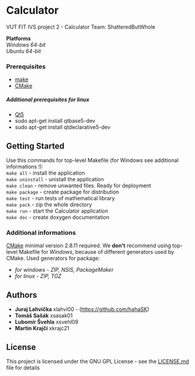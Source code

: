 ﻿# Calculator
VUT FIT IVS project 2 - Calculator
Team: ShatteredButWhole

**Platforms** <br />
_Windows 64-bit_  
_Ubuntu 64-bit_  

### Prerequisites
* [make](https://www.gnu.org/software/make/)
* [CMake](https://cmake.org/)
##### _Additional prerequisites for linux_
* [Qt5](http://doc.qt.io/qt-5/linux.html)
* sudo apt-get install qtbase5-dev
* sudo apt-get install qtdeclarative5-dev

## Getting Started
Use this commands for top-level Makefile (for Windows see additional informations !):  
```make all``` - install the application <br />
```make uninstall``` - unistall the application <br />
```make clean``` - remove unwanted files. Ready for deployment <br />
```make package``` - create package for distribution <br />
```make test``` - run tests of mathematical library <br />
```make pack``` - zip the whole directory  
```make run``` - start the Calculator application <br />
```make doc``` - create doxygen documentation

### Additional informations
[CMake](https://cmake.org/) minimal version 2.8.11 required.
We **don't** recommend using top-level Makefile for _Windows_, because of different generators used by CMake.
Used generators for package:
* _for windows_ - *ZIP, NSIS, PackageMaker* 
* _for linux_ -   *ZIP, TGZ*

## Authors
* **Juraj Lahvička** 	xlahvi00 - (https://github.com/hahaSK)
* **Tomáš Sašák** 	xsasak01
* **Lubomír Švehla** 	xsvehl09
* **Martin Krajčí** 	xkrajc21

## License

This project is licensed under the GNU GPL License - see the [LICENSE.md](LICENSE.md) file for details 
	
 
